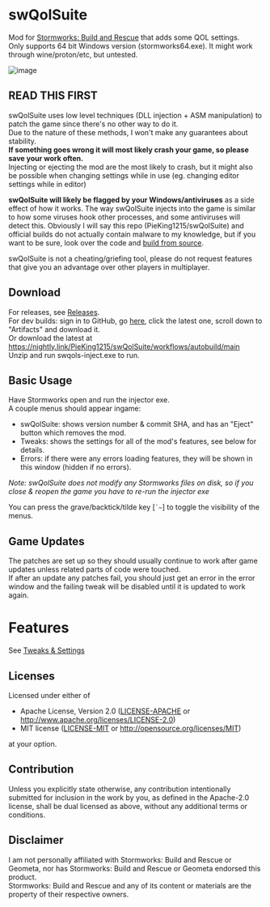 # swQolSuite
Mod for [Stormworks: Build and Rescue](https://store.steampowered.com/app/573090/Stormworks_Build_and_Rescue/) that adds some QOL settings.<br/>
Only supports 64 bit Windows version (stormworks64.exe). It might work through wine/proton/etc, but untested.

![image](https://github.com/user-attachments/assets/cc56e1f8-e519-4d34-b4ca-f366fca5f1e7)

## READ THIS FIRST
swQolSuite uses low level techniques (DLL injection + ASM manipulation) to patch the game since there's no other way to do it.<br/>
Due to the nature of these methods, I won't make any guarantees about stability.<br/>
**If something goes wrong it will most likely crash your game, so please save your work often.**<br/>
Injecting or ejecting the mod are the most likely to crash, but it might also be possible when changing settings while in use (eg. changing editor settings while in editor)<br/>

**swQolSuite will likely be flagged by your Windows/antiviruses** as a side effect of how it works. The way swQolSuite injects into the game is similar to how some viruses hook other processes, and some antiviruses will detect this.
Obviously I will say this repo (PieKing1215/swQolSuite) and official builds do not actually contain malware to my knowledge, but if you want to be sure, look over the code and [build from source](https://github.com/PieKing1215/swQolSuite/wiki/Building).

swQolSuite is not a cheating/griefing tool, please do not request features that give you an advantage over other players in multiplayer.

## Download
For releases, see [Releases](../../releases).<br/>
For dev builds: sign in to GitHub, go [here](https://github.com/PieKing1215/swQolSuite/actions/workflows/autobuild.yml?query=branch%3Amain+is%3Asuccess), click the latest one, scroll down to "Artifacts" and download it.<br/>
Or download the latest at https://nightly.link/PieKing1215/swQolSuite/workflows/autobuild/main<br/>
Unzip and run swqols-inject.exe to run.

## Basic Usage
Have Stormworks open and run the injector exe.<br/>
A couple menus should appear ingame:
- swQolSuite: shows version number & commit SHA, and has an "Eject" button which removes the mod.<br/>
- Tweaks: shows the settings for all of the mod's features, see below for details.<br/>
- Errors: if there were any errors loading features, they will be shown in this window (hidden if no errors).<br/>

*Note: swQolSuite does not modify any Stormworks files on disk, so if you close & reopen the game you have to re-run the injector exe*

You can press the grave/backtick/tilde key [`` `~ ``] to toggle the visibility of the menus.

## Game Updates
The patches are set up so they should usually continue to work after game updates unless related parts of code were touched.<br/>
If after an update any patches fail, you should just get an error in the error window and the failing tweak will be disabled until it is updated to work again.

# Features
See [Tweaks & Settings](https://github.com/PieKing1215/swQolSuite/wiki/Tweaks-&-Settings)

## Licenses

Licensed under either of

 * Apache License, Version 2.0
   ([LICENSE-APACHE](LICENSE-APACHE) or http://www.apache.org/licenses/LICENSE-2.0)
 * MIT license
   ([LICENSE-MIT](LICENSE-MIT) or http://opensource.org/licenses/MIT)

at your option.

## Contribution

Unless you explicitly state otherwise, any contribution intentionally submitted
for inclusion in the work by you, as defined in the Apache-2.0 license, shall be
dual licensed as above, without any additional terms or conditions.

## Disclaimer
I am not personally affiliated with Stormworks: Build and Rescue or Geometa, nor has Stormworks: Build and Rescue or Geometa endorsed this product.<br/>
Stormworks: Build and Rescue and any of its content or materials are the property of their respective owners.
